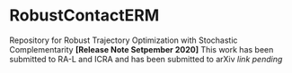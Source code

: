 # RobustContactERM
Repository for Robust Trajectory Optimization with Stochastic Complementarity
**[Release Note Setpember 2020]** 
This work has been submitted to RA-L and ICRA and has been submitted to arXiv *link pending*

